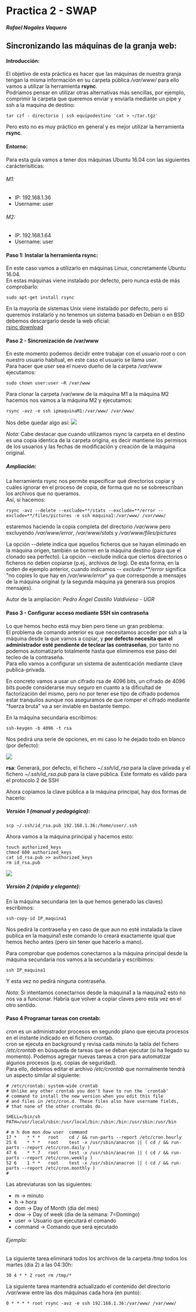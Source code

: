 # Practica 2 - SWAP
##### Rafael Nogales Vaquero

## Sincronizando las máquinas de la granja web:
#### Introducción:
  El objetivo de esta práctica es hacer que las máquinas de nuestra granja tengan
  la misma información en su carpeta pública */var/www/* para ello vamos a utilizar
  la herramienta **rsync**.  
  Podríamos pensar en utilizar otras alternativas más sencillas, por ejemplo,
  comprimir la carpeta que queremos enviar y enviarla mediante un pipe y ssh a la
  maquina de destino:
  ```
  tar czf - directorio | ssh equipodestino 'cat > ~/tar.tgz'
  ```
  Pero esto no es muy práctico en general y es mejor utilizar la herramienta **rsync**.

#### Entorno:

Para esta guía vamos a tener dos máquinas Ubuntu 16.04 con las siguientes carácterisiticas:

###### M1:
- IP: 192.168.1.36
- Username: user

###### M2:
- IP: 192.168.1.64
- Username: user


#### Paso 1: Instalar la herramienta rsync:

En este caso vamos a utilizarlo en máquinas Linux, concretamente Ubuntu 16.04.  
En estas máquinas viene instalado por defecto, pero nunca está de más comprobarlo:
```
sudo apt-get install rsync
```
En la mayoría de sistemas Unix viene instalado por defecto, pero si queremos instalarlo
y no tenemos un sistema basado en Debian o en BSD debemos descargarlo desde la web oficial:  
[rsinc download](http://rsync.samba.org/download.html)


#### Paso 2 - Sincronización de /var/www

En este momento podemos decidir entre trabajar con el usuario *root* o con
nuestro usuario habitual, en este caso el usuario se llama *user*.  
Para hacer que *user* sea el nuevo dueño de la carpeta */var/www* ejecutamos:
```
sudo chown user:user –R /var/www
```
Para clonar la carpeta /var/www de la máquina M1 a la máquina M2 hacemos nos vamos a la máquina M2 y ejecutamos:

```
rsync -avz -e ssh ipmaquinaM1:/var/www/ /var/www/
```

Nos debe quedar algo así:
![](./img/rsync.png)

*Nota:* Cabe destacar que cuando utilizamos rsync la carpeta en el destino es una copia identica de la carpeta origina, es decir mantiene los permisos de los usuarios y las fechas de modificación y creación de la máquina original.

##### Ampliación:

La herramienta rsync nos permite especificar qué directorios copiar y cuáles ignorar en
el proceso de copia, de forma que no se sobreescriban los archivos que no queramos.  
Así, si hacemos:  
```
rsync -avz --delete --exclude=**/stats --exclude=**/error -- exclude=**/files/pictures -e ssh maquina1:/var/www/ /var/www/
```

estaremos haciendo la copia completa del directorio */var/www* pero excluyendo */var/www/error*, */var/www/stats* y */var/www/files/pictures*

La opción --delete indica que aquellos ficheros que se hayan eliminado en la máquina origen, también se borren en la máquina destino (para que el clonado sea perfecto). La opción --exclude indica que ciertos directorios o ficheros no deben copiarse (p.ej., archivos de log). De esta forma, en la orden de ejemplo anterior, cuando indicamos _-- exclude=\*\*/error_ significa "no copies lo que hay en */var/www/error*" ya que corresponde a mensajes de la máquina original (y la segunda máquina ya generará sus propios mensajes).

Autor de la ampliación: *Pedro Ángel Castillo Valdivieso - UGR*

#### Paso 3 - Configurar acceso mediante SSH sin contraseña

Lo que hemos hecho está muy bien pero tiene un gran problema:  
El problema de comando anterior es que necesitamos acceder por ssh a la máquina desde la que vamos a copiar, y **por defecto necesita que el administrador esté pendiente de teclear las contraseñas**, por tanto no podemos automatizarlo totalmente hasta que eliminemos ese paso del tecleo de la contraseña.  
Para ello vamos a configurar un sistema de autenticación mediante clave publica-privada.

En concreto vamos a usar un cifrado rsa de 4096 bits, un cifrado de 4096 bits puede considerarse muy seguro en cuanto a la dificultad de factorización del mismo, pero no por tener ese tipo de cifrado podemos estar tranquilos aunque nos aseguramos de que romper el cifrado mediante "fuerza bruta" va a ser inviable en bastante tiempo.

En la máquina secundaria escribimos:
```
ssh-keygen -b 4096 -t rsa
```
Nos pedirá una serie de opciones, en mi caso lo he dejado todo en blanco (por defecto):

![](./img/ssh-keygen.png)

**rsa**: Generará, por defecto, el fichero *~/.ssh/id_rsa* para la clave privada y el fichero *~/.ssh/id_rsa.pub* para la clave pública. Este formato es válido para el protocolo 2 de SSH

Ahora copiamos la clave pública a la máquina principal, hay dos formas de hacerlo:
##### Versión 1 (manual y pedagógica):
```
scp ~/.ssh/id_rsa.pub 192.168.1.36:/home/user/.ssh
```

Ahora vamos a la máquina principal y hacemos esto:

```
touch authorized_keys
chmod 600 authorized_keys
cat id_rsa.pub >> authorized_keys
rm id_rsa.pub
```

![](./img/ssh-public-key.png)

##### Versión 2 (rápida y elegante):
En la máquina secundaria (en la que hemos generado las claves) escribimos:

```
ssh-copy-id IP_maquina1
```
Nos pedirá la contraseña y en caso de que aun no esté instalada la clave publica en la maquina1 este comando lo creará exactamente igual que hemos hecho antes (pero sin tener que hacerlo a mano).


Para comprobar que podemos conectarnos a la máquina principal desde la máquina secundaria nos vamos a la secundaria y escribimos:
```
ssh IP_maquina1
```
Y esta vez no pedirá ninguna contraseña.

*Nota*: Si intentamos conectarnos desde la máquina1 a la maquina2 esto no nos va a funcionar.
Habría que volver a copiar claves pero esta vez en el otro sentido.

#### Paso 4 Programar tareas con crontab:

*cron* es un administrador procesos en segundo plano que ejecuta procesos en el instante indicado en el fichero crontab.  
cron se ejecuta en background y revisa cada minuto la tabla del fichero */etc/crontab* en búsqueda de tareas que se deban ejecutar (si ha llegado su momento). Podemos agregar nuevas tareas a cron para automatizar algunos procesos (p.ej. copias de seguridad).  
Para ello, debemos editar el archivo */etc/crontab* que normalmente tendrá un aspecto similar al siguiente:

```
# /etc/crontab: system-wide crontab
# Unlike any other crontab you don't have to run the `crontab'
# command to install the new version when you edit this file
# and files in /etc/cron.d. These files also have username fields,
# that none of the other crontabs do.

SHELL=/bin/sh
PATH=/usr/local/sbin:/usr/local/bin:/sbin:/bin:/usr/sbin:/usr/bin

# m h dom mon dow user	command
17 *	* * *	root    cd / && run-parts --report /etc/cron.hourly
25 6	* * *	root	test -x /usr/sbin/anacron || ( cd / && run-parts --report /etc/cron.daily )
47 6	* * 7	root	test -x /usr/sbin/anacron || ( cd / && run-parts --report /etc/cron.weekly )
52 6	1 * *	root	test -x /usr/sbin/anacron || ( cd / && run-parts --report /etc/cron.monthly )
#
```
Las abreviaturas son las siguientes:
+ m -> minuto
+ h -> hora
+ dom -> Day of Month (dia del mes)
+ dow -> Day of week (dia de la semana: 7=Domingo)
+ user -> Usuario que ejecutará el comando
+ command -> Comando que será ejecutado

###### Ejemplo:
La siguiente tarea eliminará todos los archivos de la carpeta */tmp* todos los martes (día 2) a las 04:30h:  
```
30 4 * * 2 root rm /tmp/*
```

La siguiente tarea mantendrá actualizado el contenido del directorio */var/www* entre las dos máquinas cada hora (en punto):
```
0 * * * * root rsync -avz -e ssh 192.168.1.36:/var/www/ /var/www/
```
